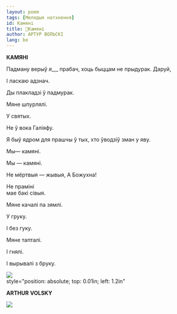 ```yaml
---
layout: poem
tags: [Мелодыя натхнення]
id: Камяні
title: 🚧Камяні
author: АРТУР ВОЛЬСКІ
lang: be
---
```



 
**КАМЯНІ**

Падману верыў  _я__,_ прабач, хоць быццам не прыдурак. Даруй,

I ласкаю адзнач.

Ды плакладзі ў падмурак.

Мяне шпурлялі.

У святых.

He ў вока Галіяфу.

Я быў ядром для прашчы ў тых, хто ўводзіў зман у яву.

  

Мы—  камяні.

Мы — камяні.

He мёртвыя — жывыя, А Божухна!

He праміні  
мае бакі сівыя.

Мяне качалі па зямлі.

У груку.

I без гуку.

Мяне тапталі.

I гнялі.

I вырывалі з бруку.

![](2022-%D0%9C%D1%96%D0%BD%D1%81%D0%BA-%D0%BB%D1%83%D1%87%D0%BD%D0%B0%D1%81%D1%86%D1%8C-%D0%BC%D1%96%D0%BA%D0%BE%D0%BB%D0%B0-%D0%BC%D1%8F%D1%82%D0%BB%D1%96%D1%86%D0%BA%D1%96_html_c975ccfdff3b0760.jpg)  
style="position: absolute; top: 0.01in; left: 1.2in"

**ARTHUR**  **VOLSKY**

  
![](2022-%D0%9C%D1%96%D0%BD%D1%81%D0%BA-%D0%BB%D1%83%D1%87%D0%BD%D0%B0%D1%81%D1%86%D1%8C-%D0%BC%D1%96%D0%BA%D0%BE%D0%BB%D0%B0-%D0%BC%D1%8F%D1%82%D0%BB%D1%96%D1%86%D0%BA%D1%96_html_3ed659a66793024.jpg)  
